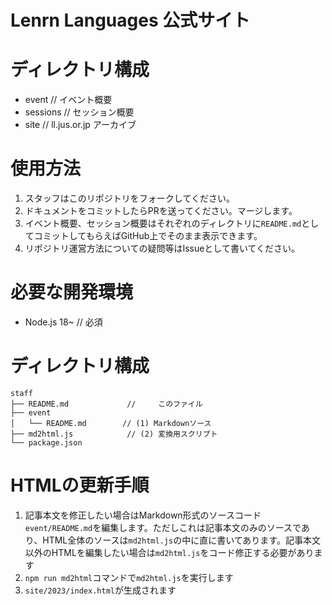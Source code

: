Lenrn Languages 公式サイト
====

# ディレクトリ構成

- event // イベント概要
- sessions // セッション概要
- site // ll.jus.or.jp アーカイブ

# 使用方法

1. スタッフはこのリポジトリをフォークしてください。
1. ドキュメントをコミットしたらPRを送ってください。マージします。
1. イベント概要、セッション概要はそれぞれのディレクトリに```README.md```としてコミットしてもらえばGitHub上でそのまま表示できます。
1. リポジトリ運営方法についての疑問等はIssueとして書いてください。


# 必要な開発環境

- Node.js 18~ // 必須

# ディレクトリ構成

```
staff
├── README.md             //     このファイル
├── event
│   └── README.md        // (1) Markdownソース
├── md2html.js            // (2) 変換用スクリプト
└── package.json
```

# HTMLの更新手順

1. 記事本文を修正したい場合はMarkdown形式のソースコード```event/README.md```を編集します。ただしこれは記事本文のみのソースであり、HTML全体のソースは```md2html.js```の中に直に書いてあります。記事本文以外のHTMLを編集したい場合は```md2html.js```をコード修正する必要があります
1. ```npm run md2html```コマンドで```md2html.js```を実行します
1. ```site/2023/index.html```が生成されます

